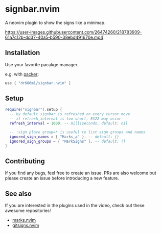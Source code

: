# signbar.nvim
A neovim plugin to show the signs like a minimap.

https://user-images.githubusercontent.com/26474260/218783909-61a7c12b-dd37-40a5-b590-38ebd491670e.mp4

## Installation
Use your favorite pacakge manager.

e.g. with [packer](https://github.com/wbthomason/packer.nvim):

```lua
use { "dr666m1/signbar.nvim" }
```

## Setup

```lua
require("signbar").setup {
  -- by default signbar is refreshed on every cursor move
  -- if refresh_interval is too short, E322 may occur
  refresh_interval = 1000, -- milliseconds, default: nil

  -- :sign place group=* is useful to list sign groups and names
  ignored_sign_names = { "Marks_a" }, -- default: {}
  ignored_sign_groups = { "MarkSigns" }, -- default: {}
}
```

## Contributing
If you find any bugs, feel free to create an issue.
PRs are also welcome but please create an issue before introducing a new feature.

## See also
If you are interested in the plugins used in the video, check out these awesome repositories!

* [marks.nvim](https://github.com/chentoast/marks.nvim)
* [gitsigns.nvim](https://github.com/lewis6991/gitsigns.nvim)
